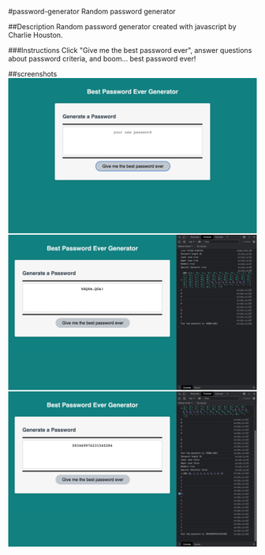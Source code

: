 #password-generator
Random password generator

##Description
Random password generator created with javascript by Charlie Houston.

###Instructions
Click "Give me the best password ever", answer questions about password criteria, and boom... best password ever!

##screenshots
![screenshot 1](/screenshots/Screen%20Shot%202022-05-14%20at%2012.23.11%20AM.png)
![sreenshot 2](/screenshots/Screen%20Shot%202022-05-14%20at%2012.25.17%20AM.png)
![screenshot 3](/screenshots/Screen%20Shot%202022-05-14%20at%2012.25.48%20AM.png)
